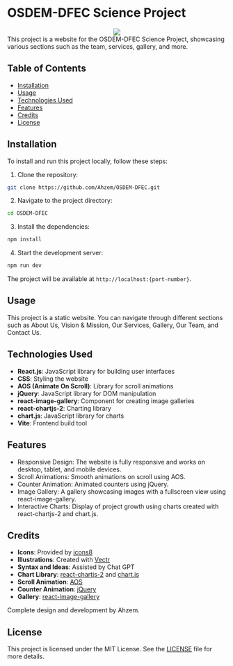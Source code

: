 # OSDEM-DFEC Science Project
<div align='center'>
  <img src='https://github.com/Ahzem/OSDEM-DFEC/assets/123859613/76f86b24-c4f4-4571-b8d6-cb2847eb42d7'>

</div>
This project is a website for the OSDEM-DFEC Science Project, showcasing various sections such as the team, services, gallery, and more.

## Table of Contents

- [Installation](#installation)
- [Usage](#usage)
- [Technologies Used](#technologies-used)
- [Features](#features)
- [Credits](#credits)
- [License](#license)

## Installation

To install and run this project locally, follow these steps:

1. Clone the repository:

```bash
git clone https://github.com/Ahzem/OSDEM-DFEC.git
```

2. Navigate to the project directory:

```bash
cd OSDEM-DFEC
```

3. Install the dependencies:

```bash
npm install
```

4. Start the development server:

```bash
npm run dev
```

The project will be available at `http://localhost:{port-number}`.

## Usage

This project is a static website. You can navigate through different sections such as About Us, Vision & Mission, Our Services, Gallery, Our Team, and Contact Us.

## Technologies Used

- **React.js**: JavaScript library for building user interfaces
- **CSS**: Styling the website
- **AOS (Animate On Scroll)**: Library for scroll animations
- **jQuery**: JavaScript library for DOM manipulation
- **react-image-gallery**: Component for creating image galleries
- **react-chartjs-2**: Charting library
- **chart.js**: JavaScript library for charts
- **Vite**: Frontend build tool

## Features

- Responsive Design: The website is fully responsive and works on desktop, tablet, and mobile devices.
- Scroll Animations: Smooth animations on scroll using AOS.
- Counter Animation: Animated counters using jQuery.
- Image Gallery: A gallery showcasing images with a fullscreen view using react-image-gallery.
- Interactive Charts: Display of project growth using charts created with react-chartjs-2 and chart.js.

## Credits

- **Icons**: Provided by [icons8](https://icons8.com/)
- **Illustrations**: Created with [Vectr](https://vectr.com/)
- **Syntax and Ideas**: Assisted by Chat GPT
- **Chart Library**: [react-chartjs-2](https://github.com/reactchartjs/react-chartjs-2) and [chart.js](https://www.chartjs.org/)
- **Scroll Animation**: [AOS](https://michalsnik.github.io/aos/)
- **Counter Animation**: [jQuery](https://jquery.com/)
- **Gallery**: [react-image-gallery](https://github.com/xiaolin/react-image-gallery)

Complete design and development by Ahzem.

## License

This project is licensed under the MIT License. See the [LICENSE](LICENSE) file for more details.

